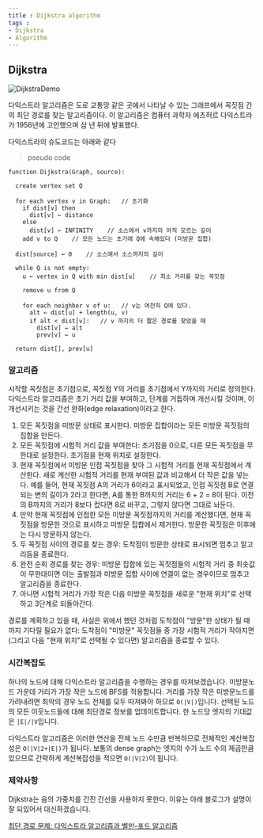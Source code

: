 ```yaml
---
title : Dijkstra algorithm
tags :
- Dijkstra
- Algorithm
---
```


## Dijkstra


![DijkstraDemo](https://user-images.githubusercontent.com/44635266/66711762-f0c40400-edcc-11e9-8fa7-d59f1c9d71db.gif)


다익스트라 알고리즘은 도로 교통망 같은 곳에서 나타날 수 있는 그래프에서 꼭짓점 간의 최단 경로를 찾는 알고리즘이다. 이 알고리즘은 컴퓨터 과학자 에츠허르 다익스트라가 1956년에 고안했으며 삼 년 뒤에 발표했다.

다익스트라의 슈도코드는 아래와 같다

> pseudo code

```
function Dijkstra(Graph, source):

  create vertex set Q
  
  for each vertex v in Graph:   // 초기화
    if dist[v] then
      dist[v] ← distance
    else
      dist[v] ← INFINITY    // 소스에서 v까지의 아직 모르는 길이
    add v to Q    // 모든 노드는 초기에 Q에 속해있다 (미방문 집합)
    
  dist[source] ← 0    // 소스에서 소스까지의 길이
  
  while Q is not empty:
    u ← vertex in Q with min dist[u]    // 최소 거리를 갖는 꼭짓점
    
    remove u from Q
    
    for each neighbor v of u:   // v는 여전히 Q에 있다.
      alt ← dist[u] + length(u, v)
      if alt < dist[v]:   // v 까지의 더 짧은 경로를 찾았을 때
        dist[v] ← alt
        prev[v] ← u
        
  return dist[], prev[u]
```

### 알고리즘

시작할 꼭짓점은 초기점으로, 꼭짓점 Y의 거리를 초기점에서 Y까지의 거리로 정의한다. 다익스트라 알고리즘은 초기 거리 값을 부여하고, 단계를 거듭하며 개선시킬 것이며, 이 개선시키는 것을 간선 완화(edge relaxation)이라고 한다.

1. 모든 꼭짓점을 미방문 상태로 표시한다. 미방문 집합이라는 모든 미방문 꼭짓점의 집합을 만든다.
2. 모든 꼭짓점에 시험적 거리 값을 부여한다: 초기점을 0으로, 다른 모든 꼭짓점을 무한대로 설정한다. 초기점을 현재 위치로 설정한다.
3. 현재 꼭짓점에서 미방문 인접 꼭짓점을 찾아 그 시험적 거리를 현재 꼭짓점에서 계산한다. 새로 계산한 시험적 거리를 현재 부여된 값과 비교해서 더 작은 값을 넣는다. 예를 들어, 현재 꼭짓점 A의 거리가 6이라고 표시되었고, 인접 꼭짓점 B로 연결되는 변의 길이가 2라고 한다면, A를 통한 B까지의 거리는 6 + 2 = 8이 된다. 이전의 B까지의 거리가 8보다 컸다면 8로 바꾸고, 그렇지 않다면 그대로 놔둔다.
4. 만약 현재 꼭짓점에 인접한 모든 미방문 꼭짓점까지의 거리를 계산했다면, 현재 꼭짓점을 방문한 것으로 표시하고 미방문 집합에서 제거한다. 방문한 꼭짓점은 이후에는 다시 방문하지 않는다.
5. 두 꼭짓점 사이의 경로를 찾는 경우: 도착점이 방문한 상태로 표시되면 멈추고 알고리듬을 종료한다.
6. 완전 순회 경로를 찾는 경우: 미방문 집합에 있는 꼭짓점들의 시험적 거리 중 최솟값이 무한대이면 이는 출발점과 미방문 집합 사이에 연결이 없는 경우이므로 멈추고 알고리즘을 종료한다.
7. 아니면 시험적 거리가 가장 작은 다음 미방문 꼭짓점을 새로운 "현재 위치"로 선택하고 3단계로 되돌아간다.

경로를 계획하고 있을 때, 사실은 위에서 했던 것처럼 도착점이 "방문"한 상태가 될 때 까지 기다릴 필요가 없다: 도착점이 "미방문" 꼭짓점들 중 가장 시험적 거리가 작아지면 (그리고 다음 "현재 위치"로 선택될 수 있다면) 알고리즘을 종료할 수 있다.

### 시간복잡도

하나의 노드에 대해 다익스트라 알고리즘을 수행하는 경우를 따져보겠습니다. 미방문노드 가운데 거리가 가장 작은 노드에 BFS를 적용합니다. 거리를 가장 작은 미방문노드를 가려내려면 최악의 경우 노드 전체를 모두 따져봐야 하므로 `O(|V|)`입니다. 선택된 노드의 모든 이웃노드들에 대해 최단경로 정보를 업데이트합니다. 한 노드당 엣지의 기대값은 `|E|/|V`입니다.

다익스트라 알고리즘은 이러한 연산을 전체 노드 수만큼 반복하므로 전체적인 계산복잡성은 `O(|V|2+|E|)`가 됩니다. 보통의 dense graph는 엣지의 수가 노드 수의 제곱만큼 있으므로 간략하게 계산복잡성을 적으면 `O(|V|2)`이 됩니다.

### 제약사항

Dijkstra는 음의 가중치를 간진 간선을 사용하지 못한다. 이유는 아래 블로그가 설명이 잘 되있어서 대신하겠습니다.

[최단 경로 문제: 다익스트라 알고리즘과 벨만-포드 알고리즘
](http://blog.naver.com/PostView.nhn?blogId=qbxlvnf11&logNo=221377612306&categoryNo=21&parentCategoryNo=0&viewDate=&currentPage=1&postListTopCurrentPage=1&from=postView)
